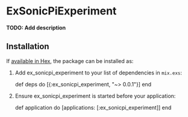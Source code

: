 # ExSonicPiExperiment

**TODO: Add description**

## Installation

If [available in Hex](https://hex.pm/docs/publish), the package can be installed as:

  1. Add ex_sonicpi_experiment to your list of dependencies in `mix.exs`:

        def deps do
          [{:ex_sonicpi_experiment, "~> 0.0.1"}]
        end

  2. Ensure ex_sonicpi_experiment is started before your application:

        def application do
          [applications: [:ex_sonicpi_experiment]]
        end

